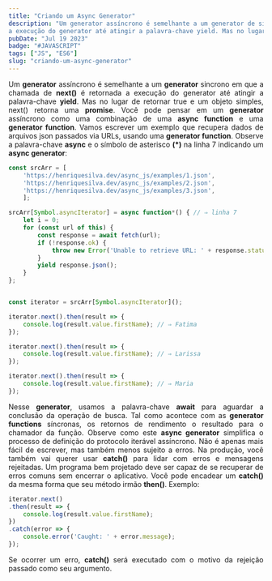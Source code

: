 ```yaml
---
title: "Criando um Async Generator"
description: "Um generator assíncrono é semelhante a um generator de sincrono em que a chamada de next() é retornada
a execução do generator até atingir a palavra-chave yield. Mas no lugar de retornar true e um objeto simples, next() retorna uma promise."
pubDate: "Jul 19 2023"
badge: "#JAVASCRIPT"
tags: ["JS", "ES6"]
slug: "criando-um-async-generator"
---
```

<p style="text-align: justify">
    Um <b>generator</b> assíncrono é semelhante a um <b>generator</b> sincrono em que a chamada de <b>next()</b> é retornada
    a execução do generator até atingir a palavra-chave <b>yield</b>. Mas no lugar de retornar true e um objeto simples, next() retorna uma <b>promise</b>.
    Você pode pensar em um <b>generator</b> assíncrono como uma combinação de uma <b>async function</b>
    e uma <b>generator function</b>. Vamos escrever um exemplo que recupera dados de arquivos json passados via URLs, usando uma <b>generator function</b>. 
    Observe a palavra-chave <b>async</b> e o símbolo de asterisco <b>(*)</b> na linha 7 indicando um <b>async generator</b>:
</p>

```javascript
const srcArr = [
    'https://henriquesilva.dev/async_js/examples/1.json',
    'https://henriquesilva.dev/async_js/examples/2.json',
    'https://henriquesilva.dev/async_js/examples/3.json',
    ];

srcArr[Symbol.asyncIterator] = async function*() { // ⇒ linha 7
    let i = 0;
    for (const url of this) {
        const response = await fetch(url);
        if (!response.ok) {
            throw new Error('Unable to retrieve URL: ' + response.status);
        }
        yield response.json();
    }
};


const iterator = srcArr[Symbol.asyncIterator]();

iterator.next().then(result => {
    console.log(result.value.firstName); // ⇒ Fatima
});

iterator.next().then(result => {
    console.log(result.value.firstName); // ⇒ Larissa
});

iterator.next().then(result => {
    console.log(result.value.firstName); // ⇒ Maria
});

```
<p style="text-align: justify">
    Nesse <b>generator</b>, usamos a palavra-chave <b>await</b> para aguardar a conclusão da operação de busca. 
    Tal como acontece com as <b>generator functions</b> síncronas, os retornos de rendimento
    o resultado para o chamador da função. Observe como este <b>async generator</b>
    simplifica o processo de definição do protocolo iterável assíncrono. Não é
    apenas mais fácil de escrever, mas também menos sujeito a erros.
    Na produção, você também vai querer usar <b>catch()</b> para lidar com erros e mensagens rejeitadas.
    Um programa bem projetado deve ser capaz de se recuperar
    de erros comuns sem encerrar o aplicativo. Você pode encadear um
    <b>catch()</b> da mesma forma que seu método irmão <b>then()</b>. Exemplo:
</p>

```javascript
iterator.next()
.then(result => {
    console.log(result.value.firstName);
})
.catch(error => {
    console.error('Caught: ' + error.message);
});

```
<p style="text-align: justify">
    Se ocorrer um erro, <b>catch()</b> será executado com o motivo da rejeição passado como
    seu argumento.
</p>
